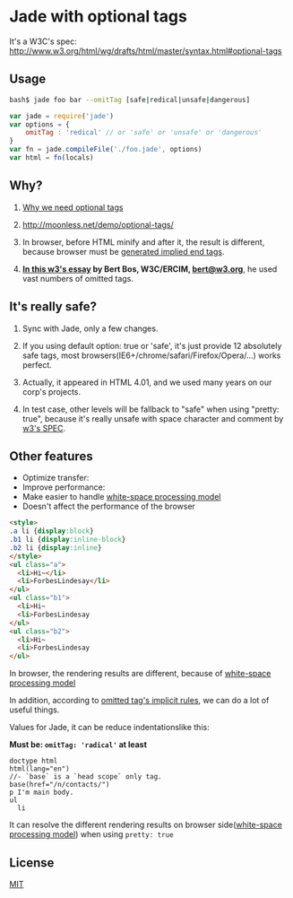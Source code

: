 # Jade with optional tags

It's a W3C's spec: http://www.w3.org/html/wg/drafts/html/master/syntax.html#optional-tags

## Usage

```bash
bash$ jade foo bar --omitTag [safe|redical|unsafe|dangerous]
```
```javascript
var jade = require('jade')
var options = {
	omitTag : 'redical'	// or 'safe' or 'unsafe' or 'dangerous'
}
var fn = jade.compileFile('./foo.jade', options)
var html = fn(locals)
```


## Why?

1. [Why we need optional tags](https://github.com/cutsin/Passion-of-the-Cutsin/blob/master/2013/03/%E4%B8%BA%E4%BB%80%E4%B9%88%E8%A6%81%E7%9C%81%E7%95%A5html%E6%A0%87%E7%AD%BE.md)

2. http://moonless.net/demo/optional-tags/

3. In browser, before HTML minify and after it, the result is different, because browser must be [generated implied end tags](http://www.w3.org/TR/html5/syntax.html#generate-implied-end-tags).

4. **[In this w3's essay](http://www.w3.org/People/Bos/CSS-variables) by Bert Bos, W3C/ERCIM, <bert@w3.org>**, he used  vast numbers of omitted tags.


## It's really safe?

1. Sync with Jade, only a few changes.

2. If you using default option: true or  'safe', it's just provide 12 absolutely safe tags, most browsers(IE6+/chrome/safari/Firefox/Opera/...) works perfect.

3. Actually, it appeared in HTML 4.01, and we used many years on our corp's projects.

4. In test case, other levels will be fallback to "safe" when using "pretty: true", because it's really unsafe with space character and comment by [w3's SPEC](http://www.w3.org/html/wg/drafts/html/master/syntax.html#optional-tags).

## Other features

- Optimize transfer: 
- Improve performance: 
- Make easier to handle [white-space processing model](http://www.w3.org/TR/2013/WD-css-text-3-20131010/#white-space-rules)
- Doesn't affect the performance of the browser

```html
<style>
.a li {display:block}
.b1 li {display:inline-block}
.b2 li {display:inline}
</style>
<ul class="a">
  <li>Hi~</li>
  <li>ForbesLindesay</li>
</ul>
<ul class="b1">
  <li>Hi~
  <li>ForbesLindesay
</ul>
<ul class="b2">
  <li>Hi~
  <li>ForbesLindesay
</ul>
```
In browser, the rendering results are different, because of [white-space processing model](http://www.w3.org/TR/2013/WD-css-text-3-20131010/#white-space-rules)

In addition, according to [omitted tag's implicit rules](http://www.w3.org/TR/html5/syntax.html#generate-implied-end-tags), we can do a lot of useful things.


Values for Jade, it can be reduce indentationslike this:

__Must be: `omitTag: 'radical'` at least__
```jade
doctype html
html(lang="en")
//- `base` is a `head scope` only tag.
base(href="/n/contacts/")
p I'm main body.
ul
  li
```
It can resolve the different rendering results on browser side([white-space processing model](http://www.w3.org/TR/2013/WD-css-text-3-20131010/#white-space-rules)) when using `pretty: true`

## License

[MIT](LICENSE)